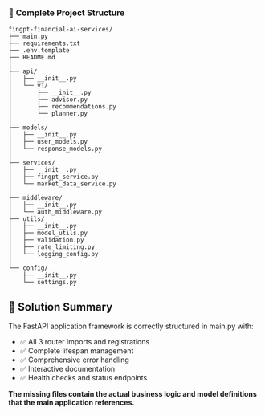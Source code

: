 ### 📁 **Complete Project Structure**

```
fingpt-financial-ai-services/
├── main.py 
├── requirements.txt 
├── .env.template 
├── README.md 
│
├── api/
│   ├── __init__.py 
│   └── v1/
│       ├── __init__.py 
│       ├── advisor.py 
│       ├── recommendations.py 
│       └── planner.py
│
├── models/
│   ├── __init__.py 
│   ├── user_models.py 
│   └── response_models.py
│
├── services/
│   ├── __init__.py 
│   ├── fingpt_service.py 
│   └── market_data_service.py 
│
├── middleware/
│   ├── __init__.py 
│   └── auth_middleware.py
├── utils/
│   ├── __init__.py 
│   ├── model_utils.py 
│   ├── validation.py 
│   ├── rate_limiting.py
│   └── logging_config.py 
│
└── config/
    ├── __init__.py 
    └── settings.py
```

## 🎯 **Solution Summary**

The FastAPI application framework is correctly structured in main.py with:
- ✅ All 3 router imports and registrations
- ✅ Complete lifespan management  
- ✅ Comprehensive error handling
- ✅ Interactive documentation
- ✅ Health checks and status endpoints

**The missing files contain the actual business logic and model definitions that the main application references.**